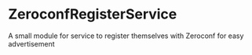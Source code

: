 # ZeroconfRegisterService
A small module for service to register themselves with Zeroconf for easy advertisement
